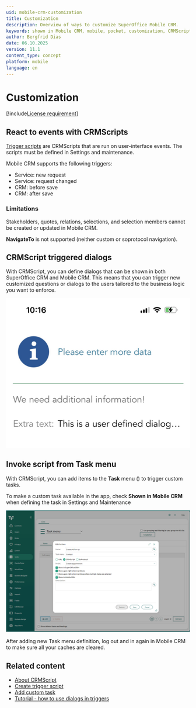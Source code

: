```yaml
---
uid: mobile-crm-customization
title: Customization
description: Overview of ways to customize SuperOffice Mobile CRM.
keywords: shown in Mobile CRM, mobile, pocket, customization, CRMScript
author: Bergfrid Dias
date: 06.10.2025
version: 11.1
content_type: concept
platform: mobile
language: en
---
```


# Customization

[!include[License requirement](../../includes/req-dev-tools.md)]

## React to events with CRMScripts

[Trigger scripts][1] are CRMScripts that are run on user-interface events. The scripts must be defined in Settings and maintenance.

Mobile CRM supports the following triggers:

* Service: new request
* Service: request changed
* CRM: before save
* CRM: after save

### Limitations

Stakeholders, quotes, relations, selections, and selection members cannot be created or updated in Mobile CRM.

**NavigateTo** is not supported (neither custom or soprotocol navigation).

## CRMScript triggered dialogs

With CRMScript, you can define dialogs that can be shown in both SuperOffice CRM and Mobile CRM. This means that you can trigger new customized questions or dialogs to the users tailored to the business logic you want to enforce.

![Mobile CRM custom dialog -app-screen][img1]

## Invoke script from Task menu

With CRMScript, you can add items to the **Task** menu (<i class="ph ph-dots-three-circle-vertical" aria-hidden="true"></i>) to trigger custom tasks.

To make a custom task available in the app, check **Shown in Mobile CRM** when defining the task in Settings and Maintenance

![Setup of a custom task that runs a CRMScript -screenshot][img5]

After adding new Task menu definition, log out and in again in Mobile CRM to make sure all your caches are cleared.

## Related content

* [About CRMScript][3]
* [Create trigger script][2]
* [Add custom task][1]
* [Tutorial - how to use dialogs in triggers][4]

<!-- Referenced links -->
[1]: ../../automation/trigger/reference/index.md
[2]: ../../automation/trigger/create-trigger-script.md
[3]: ../../automation/crmscript/overview/index.md
[4]: ../../automation/crmscript/tutorials/using-dialogs-in-triggers.md

<!-- Referenced images -->
[img1]: ../../../media/loc/en/mobile/custom-dialog.png
[img5]: ../../../media/loc/en/mobile/add-task-menu-item.png
